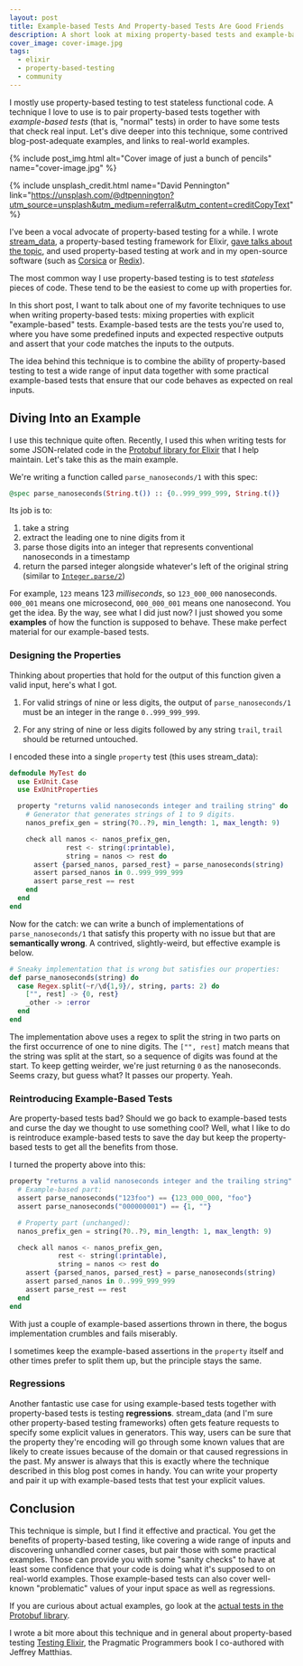 ```yaml
---
layout: post
title: Example-based Tests And Property-based Tests Are Good Friends
description: A short look at mixing property-based tests and example-based tests to get the best of both worlds.
cover_image: cover-image.jpg
tags:
  - elixir
  - property-based-testing
  - community
---
```


I mostly use property-based testing to test stateless functional code. A technique I love to use is to pair property-based tests together with *example-based tests* (that is, "normal" tests) in order to have some tests that check real input. Let's dive deeper into this technique, some contrived blog-post-adequate examples, and links to real-world examples.

{% include post_img.html alt="Cover image of just a bunch of pencils" name="cover-image.jpg" %}

{% include unsplash_credit.html name="David Pennington" link="https://unsplash.com/@dtpennington?utm_source=unsplash&utm_medium=referral&utm_content=creditCopyText" %}

I've been a vocal advocate of property-based testing for a while. I wrote [stream_data][], a property-based testing framework for Elixir, [gave talks about the topic][my-talk], and used property-based testing at work and in my open-source software (such as [Corsica][corsica-properties] or [Redix][redix-properties]).

The most common way I use property-based testing is to test *stateless* pieces of code. These tend to be the easiest to come up with properties for.

In this short post, I want to talk about one of my favorite techniques to use when writing property-based tests: mixing properties with explicit "example-based" tests. Example-based tests are the tests you're used to, where you have some predefined inputs and expected respective outputs and assert that your code matches the inputs to the outputs.

The idea behind this technique is to combine the ability of property-based testing to test a wide range of input data together with some practical example-based tests that ensure that our code behaves as expected on real inputs.

## Diving Into an Example

I use this technique quite often. Recently, I used this when writing tests for some JSON-related code in the [Protobuf library for Elixir][elixir-protobuf] that I help maintain. Let's take this as the main example.

We're writing a function called `parse_nanoseconds/1` with this spec:

```elixir
@spec parse_nanoseconds(String.t()) :: {0..999_999_999, String.t()}
```

Its job is to:

  1. take a string
  1. extract the leading one to nine digits from it
  1. parse those digits into an integer that represents conventional nanoseconds in a timestamp
  1. return the parsed integer alongside whatever's left of the original string (similar to [`Integer.parse/2`][integer-parse])

  For example, `123` means 123 *milliseconds*, so `123_000_000` nanoseconds. `000_001` means one microsecond, `000_000_001` means one nanosecond. You get the idea. By the way, see what I did just now? I just showed you some **examples** of how the function is supposed to behave. These make perfect material for our example-based tests.

### Designing the Properties

Thinking about properties that hold for the output of this function given a valid input, here's what I got.

  1. For valid strings of nine or less digits, the output of `parse_nanoseconds/1` must be an integer in the range `0..999_999_999`.

  1. For any string of nine or less digits followed by any string `trail`, `trail` should be returned untouched.

I encoded these into a single `property` test (this uses stream_data):

```elixir
defmodule MyTest do
  use ExUnit.Case
  use ExUnitProperties

  property "returns valid nanoseconds integer and trailing string" do
    # Generator that generates strings of 1 to 9 digits.
    nanos_prefix_gen = string(?0..?9, min_length: 1, max_length: 9)

    check all nanos <- nanos_prefix_gen,
              rest <- string(:printable),
              string = nanos <> rest do
      assert {parsed_nanos, parsed_rest} = parse_nanoseconds(string)
      assert parsed_nanos in 0..999_999_999
      assert parse_rest == rest
    end
  end
end
```

Now for the catch: we can write a bunch of implementations of `parse_nanoseconds/1` that satisfy this property with no issue but that are **semantically wrong**. A contrived, slightly-weird, but effective example is below.

```elixir
# Sneaky implementation that is wrong but satisfies our properties:
def parse_nanoseconds(string) do
  case Regex.split(~r/\d{1,9}/, string, parts: 2) do
    ["", rest] -> {0, rest}
    _other -> :error
  end
end
```

The implementation above uses a regex to split the string in two parts on the first occurrence of one to nine digits. The `["", rest]` match means that the string was split at the start, so a sequence of digits was found at the start. To keep getting weirder, we're just returning `0` as the nanoseconds. Seems crazy, but guess what? It passes our property. Yeah.

### Reintroducing Example-Based Tests

Are property-based tests bad? Should we go back to example-based tests and curse the day we thought to use something cool? Well, what I like to do is reintroduce example-based tests to save the day but keep the property-based tests to get all the benefits from those.

I turned the property above into this:

```elixir
property "returns a valid nanoseconds integer and the trailing string" do
  # Example-based part:
  assert parse_nanoseconds("123foo") == {123_000_000, "foo"}
  assert parse_nanoseconds("000000001") == {1, ""}

  # Property part (unchanged):
  nanos_prefix_gen = string(?0..?9, min_length: 1, max_length: 9)

  check all nanos <- nanos_prefix_gen,
            rest <- string(:printable),
            string = nanos <> rest do
    assert {parsed_nanos, parsed_rest} = parse_nanoseconds(string)
    assert parsed_nanos in 0..999_999_999
    assert parse_rest == rest
  end
end
```

With just a couple of example-based assertions thrown in there, the bogus implementation crumbles and fails miserably.

I sometimes keep the example-based assertions in the `property` itself and other times prefer to split them up, but the principle stays the same.

### Regressions

Another fantastic use case for using example-based tests together with property-based tests is testing **regressions**. stream_data (and I'm sure other property-based testing frameworks) often gets feature requests to specify some explicit values in generators. This way, users can be sure that the property they're encoding will go through some known values that are likely to create issues because of the domain or that caused regressions in the past. My answer is always that this is exactly where the technique described in this blog post comes in handy. You can write your property and pair it up with example-based tests that test your explicit values.

## Conclusion

This technique is simple, but I find it effective and practical. You get the benefits of property-based testing, like covering a wide range of inputs and discovering unhandled corner cases, but pair those with some practical examples. Those can provide you with some "sanity checks" to have at least some confidence that your code is doing what it's supposed to on real-world examples. Those example-based tests can also cover well-known "problematic" values of your input space as well as regressions.

If you are curious about actual examples, go look at the [actual tests in the Protobuf library][actual-tests].

I wrote a bit more about this technique and in general about property-based testing [Testing Elixir][testing-elixir], the Pragmatic Programmers book I co-authored with Jeffrey Matthias.

[stream_data]: https://github.com/whatyouhide/stream_data
[my-talk]: https://www.youtube.com/watch?v=p84DMv8TQuo
[corsica-properties]: https://github.com/whatyouhide/corsica/blob/a4328f6bae1ccdaeb6d9fed14263c5c5a43540a6/test/properties_test.exs
[redix-properties]: https://github.com/whatyouhide/redix/blob/53216ab4ba96ceceb3e963faca02e2bf25abdb9a/test/redix/protocol_test.exs
[elixir-protobuf]: https://github.com/elixir-protobuf/protobuf
[integer-parse]: https://hexdocs.pm/elixir/Integer.html#parse/1
[actual-tests]: https://github.com/elixir-protobuf/protobuf/blob/00144b3a08aac7a38e3e9774a438dcc7da3d8bc7/test/protobuf/json/utils_test.exs
[testing-elixir]: https://pragprog.com/titles/lmelixir/testing-elixir/
